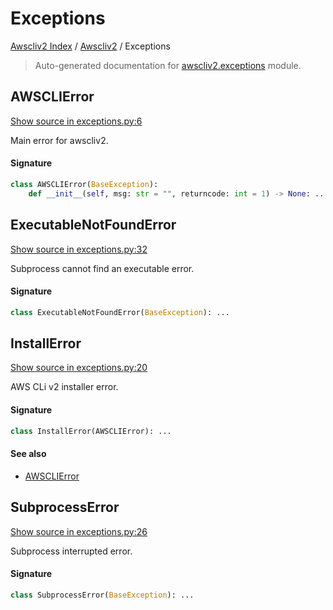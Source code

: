 # Exceptions

[Awscliv2 Index](../README.md#awscliv2-index) /
[Awscliv2](./index.md#awscliv2) /
Exceptions

> Auto-generated documentation for [awscliv2.exceptions](https://github.com/youtype/awscliv2/blob/main/awscliv2/exceptions.py) module.

## AWSCLIError

[Show source in exceptions.py:6](https://github.com/youtype/awscliv2/blob/main/awscliv2/exceptions.py#L6)

Main error for awscliv2.

#### Signature

```python
class AWSCLIError(BaseException):
    def __init__(self, msg: str = "", returncode: int = 1) -> None: ...
```



## ExecutableNotFoundError

[Show source in exceptions.py:32](https://github.com/youtype/awscliv2/blob/main/awscliv2/exceptions.py#L32)

Subprocess cannot find an executable error.

#### Signature

```python
class ExecutableNotFoundError(BaseException): ...
```



## InstallError

[Show source in exceptions.py:20](https://github.com/youtype/awscliv2/blob/main/awscliv2/exceptions.py#L20)

AWS CLi v2 installer error.

#### Signature

```python
class InstallError(AWSCLIError): ...
```

#### See also

- [AWSCLIError](#awsclierror)



## SubprocessError

[Show source in exceptions.py:26](https://github.com/youtype/awscliv2/blob/main/awscliv2/exceptions.py#L26)

Subprocess interrupted error.

#### Signature

```python
class SubprocessError(BaseException): ...
```
